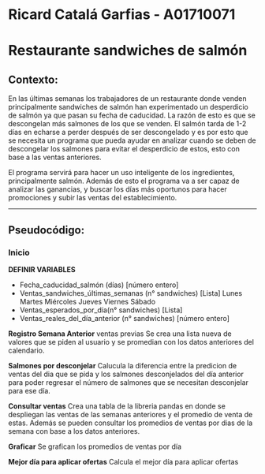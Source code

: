 # Ricard Catalá Garfias - A01710071
# Restaurante sandwiches de salmón

## Contexto: 

En las últimas semanas los trabajadores de un restaurante donde venden principalmente sandwiches de salmón han experimentado un desperdicio de salmón ya que pasan su fecha de caducidad. La razón de esto es que se descongelan más salmones de los que se venden. El salmón tarda de 1-2 días en echarse a perder después de ser descongelado y es por esto que se necesita un programa que pueda ayudar en analizar cuando se deben de descongelar los salmones para evitar el desperdicio de estos, esto con base a las ventas anteriores.

El programa servirá para hacer un uso inteligente de los ingredientes, principalmente salmón. Además de esto el programa va a ser capaz de analizar las ganancias, y buscar los días más oportunos para hacer promociones y subir las ventas del establecimiento.

------------


##  Pseudocódigo:

###  Inicio
**DEFINIR VARIABLES**
- Fecha_caducidad_salmón (días)  [número entero]
- Ventas_sandwiches_últimas_semanas (n° sandwiches) [Lista]
Lunes 
Martes
Miércoles
Jueves
Viernes
Sábado 
- Ventas_esperados_por_día(n° sandwiches) [Lista]
- Ventas_reales_del_día_anterior (n° sandwiches) [número entero]


**Registro Semana Anterior** ventas previas
Se crea una lista nueva de valores que se piden al usuario y se promedian con los datos anteriores del calendario.

**Salmones por desconjelar**
Calucula la diferencia entre la predicion de ventas del dia que se pida y los salmones desconjelados del día anterior para poder regresar el número de salmones que se necesitan desconjelar para ese día.

**Consultar ventas** 
Crea una tabla de la libreria pandas en donde se despliegan las ventas de las semanas anteriores y el promedio de venta de estas. Además se pueden consultar los promedios de ventas por dias de la semana con base a los datos anteriores.

**Graficar**
Se grafican los promedios de ventas por día 

**Mejor día para aplicar ofertas** 
Calcula el mejor día para aplicar ofertas


